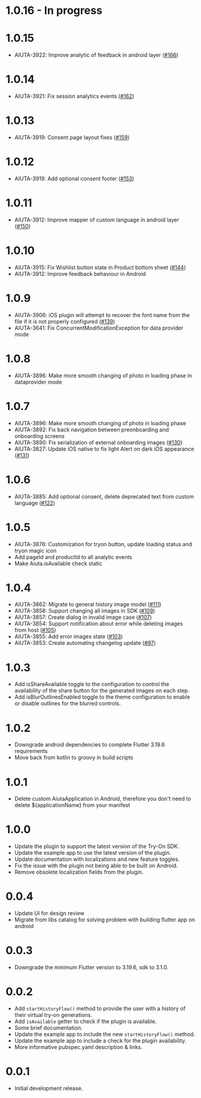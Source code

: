 # 1.0.16 - In progress


# 1.0.15

* AIUTA-3922: Improve analytic of feedback in android layer ([#166](https://github.com/aiuta-com/flutter-sdk/pull/166))

# 1.0.14

* AIUTA-3921: Fix session analytics events ([#162](https://github.com/aiuta-com/flutter-sdk/pull/162))

# 1.0.13

* AIUTA-3919: Consent page layout fixes ([#159](https://github.com/aiuta-com/flutter-sdk/pull/159))

# 1.0.12

* AIUTA-3919: Add optional consent footer ([#153](https://github.com/aiuta-com/flutter-sdk/pull/153))

# 1.0.11

* AIUTA-3912: Improve mapper of custom language in android layer ([#150](https://github.com/aiuta-com/flutter-sdk/pull/150))

# 1.0.10

* AIUTA-3915: Fix Wishlist button state in Product bottom sheet ([#144](https://github.com/aiuta-com/flutter-sdk/pull/144))
* AIUTA-3912: Improve feedback behaviour in Android

# 1.0.9

* AIUTA-3906: iOS plugin will attempt to recover the font name from the file if it is not properly configured ([#139](https://github.com/aiuta-com/flutter-sdk/pull/139))
* AIUTA-3641: Fix ConcurrentModificationException for data provider mode

# 1.0.8

* AIUTA-3896: Make more smooth changing of photo in loading phase in dataprovider mode

# 1.0.7

* AIUTA-3896: Make more smooth changing of photo in loading phase
* AIUTA-3892: Fix back navigation between preonboarding and onboarding screens
* AIUTA-3890: Fix serialization of external onboarding images ([#130](https://github.com/aiuta-com/flutter-sdk/pull/131))
* AIUTA-3827: Update iOS native to fix light Alert on dark iOS appearance ([#131](https://github.com/aiuta-com/flutter-sdk/pull/131))

# 1.0.6

* AIUTA-3885: Add optional consent, delete deprecated text from custom language ([#122](https://github.com/aiuta-com/flutter-sdk/pull/122))

# 1.0.5

* AIUTA-3876: Customization for tryon button, update loading status and tryon magic icon
* Add pageId and productId to all analytic events
* Make Aiuta.isAvailable check static

# 1.0.4

* AIUTA-3862: Migrate to general history image model ([#111](https://github.com/aiuta-com/flutter-sdk/pull/111))
* AIUTA-3858: Support changing all images in SDK ([#109](https://github.com/aiuta-com/flutter-sdk/pull/109))
* AIUTA-3857: Create dialog in invalid image case ([#107](https://github.com/aiuta-com/flutter-sdk/pull/107))
* AIUTA-3854: Support notification about error while deleting images from host ([#105](https://github.com/aiuta-com/flutter-sdk/pull/105))
* AIUTA-3855: Add error images state  ([#103](https://github.com/aiuta-com/flutter-sdk/pull/103))
* AIUTA-3853: Create automating changelog update ([#97](https://github.com/aiuta-com/flutter-sdk/pull/97))

# 1.0.3

* Add isShareAvailable toggle to the configuration to control the availability
  of the share button for the generated images on each step.
* Add isBlurOutlinesEnabled toggle to the theme configuration to enable or
  disable outlines for the blurred controls.

# 1.0.2

* Downgrade android dependencies to complete Flutter 3.19.6 requirements
* Move back from kotlin to groovy in build scripts

# 1.0.1

* Delete custom AiutaApplication in Android, therefore you don't need to delete
  ${applicationName} from your manifest

# 1.0.0

* Update the plugin to support the latest version of the Try-On SDK.
* Update the example app to use the latest version of the plugin.
* Update documentation with localizations and new feature toggles.
* Fix the issue with the plugin not being able to be built on Android.
* Remove obsolete localization fields from the plugin.

# 0.0.4

* Update UI for design review
* Migrate from libs catalog for solving problem with building flutter app on
  android

# 0.0.3

* Downgrade the minimum Flutter version to 3.19.6, sdk to 3.1.0.

# 0.0.2

* Add `startHistoryFlow()` method to provide the user with a history of their
  virtual try-on generations.
* Add `isAvailable` getter to check if the plugin is available.
* Some brief documentation.
* Update the example app to include the new `startHistoryFlow()` method.
* Update the example app to include a check for the plugin availability.
* More informative pubspec.yaml description & links.

# 0.0.1

* Initial development release.
